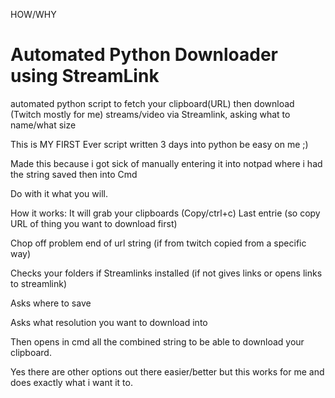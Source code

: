HOW/WHY

# Automated Python Downloader using StreamLink
automated python script to fetch your clipboard(URL) then download (Twitch mostly for me) streams/video via Streamlink, asking what to name/what size

This is MY FIRST Ever script written 3 days into python be easy on me ;)

Made this because i got sick of manually entering it into notpad where i had the string saved then into Cmd

Do with it what you will.

How it works:
It will grab your clipboards (Copy/ctrl+c) Last entrie (so copy URL of thing you want to download first)

Chop off problem end of url string (if from twitch copied from a specific way)

Checks your folders if Streamlinks installed (if not gives links or opens links to streamlink)

Asks where to save

Asks what resolution you want to download into

Then opens in cmd all the combined string to be able to download your clipboard.

Yes there are other options out there easier/better but this works for me and does exactly what i want it to.

 
